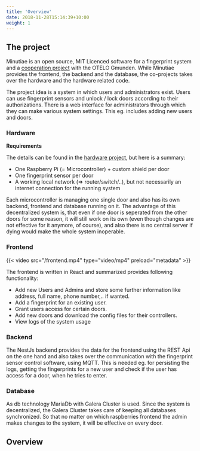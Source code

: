 ```yaml
---
title: 'Overview'
date: 2018-11-28T15:14:39+10:00
weight: 1
---
```


## The project

Minutiae is an open source, MIT Licenced software for a fingerprint system and a [cooperation project](link)
with the OTELO Gmunden.
While Minutiae provides the frontend, the backend and the database, the co-projects takes over the hardware and the
hardware related code.

The project idea is a system in which users and administrators exist. Users can use fingerprint sensors and unlock / lock doors according to their authorizations.
There is a web interface for administrators through which they can make various system settings. This eg. includes adding new users and doors.

### Hardware

**Requirements** 

The details can be found in the [hardware project](link), but here is a summary:
- One Raspberry Pi (= Microcontroller) + custom shield per door
- One fingerprint sensor per door
- A working local network (=> router/switch/..), but not necessarily an internet connection for the running system 

Each microcontroller is managing one single door and also has its own backend, frontend and database running on it.
The advantage of this decentralized system is, that even if one door is seperated from the other doors for some reason, it will still work on its own 
(even though changes are not effective for it anymore, of course), and also there is no central server if dying would make the whole system inoperable.

### Frontend

{{< video src="/frontend.mp4" type="video/mp4" preload="metadata" >}}

The frontend is written in React and summarized provides following functionality:

- Add new Users and Admins and store some further information like address, full name, phone number,.. if wanted.
- Add a fingerprint for an existing user.
- Grant users access for certain doors.
- Add new doors and download the config files for their controllers.
- View logs of the system usage

### Backend

The NestJs backend provides the data for the frontend using the REST Api on the one hand 
and also takes over the communication with the fingerprint sensor control software, using MQTT.
This is needed eg. for persisting the logs, getting the fingerprints for a new user and check if the user has access for a door, when he tries to enter.

### Database

As db technology MariaDb with Galera Cluster is used. Since the system is decentralized, the Galera Cluster takes care of keeping all databases synchronized.
So that no matter on which raspberries frontend the admin makes changes to the system, it will be effective on every door.

## Overview